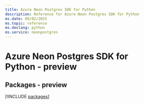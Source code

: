 ```yaml
---
title: Azure Neon Postgres SDK for Python
description: Reference for Azure Neon Postgres SDK for Python
ms.date: 09/02/2025
ms.topic: reference
ms.devlang: python
ms.service: neonpostgres
---
```

# Azure Neon Postgres SDK for Python - preview
## Packages - preview
[!INCLUDE [packages](neon-postgres-index.md)]